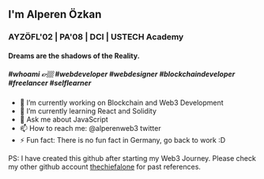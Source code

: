 ## I'm Alperen Özkan <br>
### AYZÖFL'02 | PA'08 | DCI | USTECH Academy <br>
#### Dreams are the shadows of the Reality.<br> 
##### #whoami 👉🏼 #webdeveloper #webdesigner #blockchaindeveloper #freelancer #selflearner

- 🔭 I’m currently working on Blockchain and Web3 Development
- 🌱 I’m currently learning React and Solidity
- 💬 Ask me about JavaScript
- 📫 How to reach me: @alperenweb3 twitter
- ⚡ Fun fact: There is no fun fact in Germany, go back to work :D 

PS: I have created this github after starting my Web3 Journey. Please check my other github account [thechiefalone](https://github.com/thechiefalone) for past references. 

<!--
**alperenweb3/alperenweb3** is a ✨ _special_ ✨ repository because its `README.md` (this file) appears on your GitHub profile.

Here are some ideas to get you started:

- 🔭 I’m currently working on ...
- 🌱 I’m currently learning ...
- 👯 I’m looking to collaborate on ...
- 🤔 I’m looking for help with ...
- 💬 Ask me about ...
- 📫 How to reach me: ...
- 😄 Pronouns: ...
- ⚡ Fun fact: ...
-->
